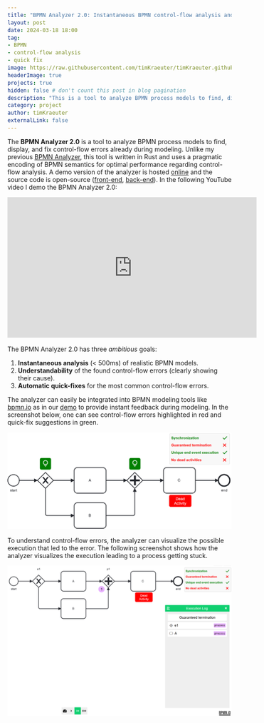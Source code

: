 ```yaml
---
title: "BPMN Analyzer 2.0: Instantaneous BPMN control-flow analysis and error resolution :fire:"
layout: post
date: 2024-03-18 18:00
tag:
- BPMN
- control-flow analysis
- quick fix
image: https://raw.githubusercontent.com/timKraeuter/timKraeuter.github.io/master/assets/images/bpmnAnalyzer/icon.svg
headerImage: true
projects: true
hidden: false # don't count this post in blog pagination
description: "This is a tool to analyze BPMN process models to find, display, and fix control-flow errors already during modeling."
category: project
author: timKraeuter
externalLink: false
---
```

The **BPMN Analyzer 2.0** is a tool to analyze BPMN process models to find, display, and fix control-flow errors already during modeling.
Unlike my previous [BPMN Analyzer](https://timkraeuter.com/bpmn-analyzer/), this tool is written in Rust and uses a pragmatic encoding of BPMN semantics for optimal performance regarding control-flow analysis.
A demo version of the analyzer is hosted [online](https://timkraeuter.com/bpmn-analyzer-js/) and the source code is open-source ([front-end](https://github.com/timKraeuter/bpmn-analyzer-js), [back-end](https://github.com/timKraeuter/rust_bpmn_analyzer)).
In the following YouTube video I demo the BPMN Analyzer 2.0:

<div style="text-align:center">
<iframe width="560" height="315" src="https://www.youtube.com/embed/Nv2W-hXNZYA" title="BPMN Analyzer 2.0 Demonstration" frameborder="0" allow="accelerometer; autoplay; clipboard-write; encrypted-media; gyroscope; picture-in-picture" allowfullscreen></iframe>
</div>

The BPMN Analyzer 2.0 has three _ambitious_ goals:

1. **Instantaneous analysis** (< 500ms) of realistic BPMN models.
2. **Understandability** of the found control-flow errors (clearly showing their cause).
3. **Automatic quick-fixes** for the most common control-flow errors.

The analyzer can easily be integrated into BPMN modeling tools like [bpmn.io](https://bpmn.io/) as in our [demo](https://timkraeuter.com/bpmn-analyzer-js/) to provide instant feedback during modeling.
In the screenshot below, one can see control-flow errors highlighted in red and quick-fix suggestions in green.

[![Modeling with the BPMN Analyzer 2.0 enabled](https://raw.githubusercontent.com/timKraeuter/timKraeuter.github.io/master/assets/images/rustBPMNAnalyzer/modeling.png)](https://timkraeuter.com/bpmn-analyzer-js/)

To understand control-flow errors, the analyzer can visualize the possible execution that led to the error.
The following screenshot shows how the analyzer visualizes the execution leading to a process getting stuck.

[![Error example in the BPMN Analyzer 2.0](https://raw.githubusercontent.com/timKraeuter/timKraeuter.github.io/master/assets/images/rustBPMNAnalyzer/counter-example.png)](https://timkraeuter.com/bpmn-analyzer-js/)

